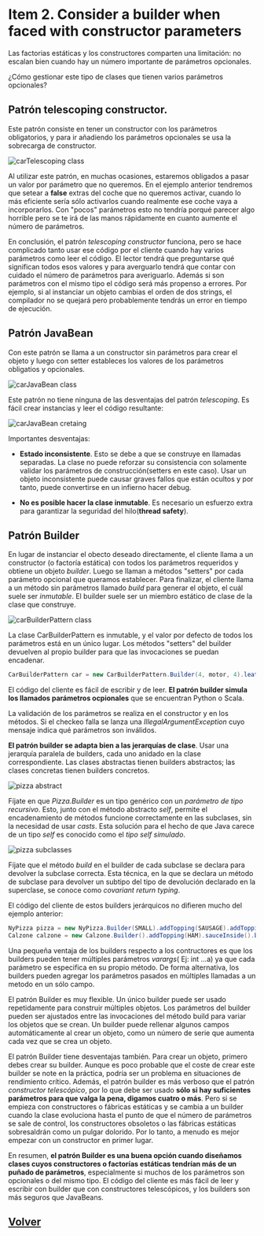 # Item 2. Consider a builder when faced with constructor parameters

Las factorias estáticas y los constructores comparten una limitación: no escalan bien cuando hay un número importante de parámetros opcionales. 

¿Cómo gestionar este tipo de clases que tienen varios parámetros opcionales?

## Patrón telescoping constructor. 

Este patrón consiste en tener un constructor con los parámetros obligatorios, y para ir añadiendo los parámetros opcionales se usa la sobrecarga de constructor. 

![carTelescoping class](https://github.com/adrG2/java-notes-spanish/blob/master/effective-java-notes/code/1.Creating%20and%20destroying%20objects/Item2/carTelescopingPattern.png)

Al utilizar este patrón, en muchas ocasiones, estaremos obligados a pasar un valor por parámetro que no queremos. En el ejemplo anterior tendremos que setear a **false** extras del coche que no queremos activar, cuando lo más eficiente sería sólo activarlos cuando realmente ese coche vaya a incorporarlos. Con "pocos" parámetros esto no tendría porqué parecer algo horrible pero se te irá de las manos rápidamente en cuanto aumente el número de parámetros.

En conclusión, el patrón *telescoping constructor* funciona, pero se hace complicado tanto usar ese código por el cliente cuando hay varios parámetros como leer el código. El lector tendrá que preguntarse qué significan todos esos valores y para averguarlo tendrá que contar con cuidado el número de parámetros para averiguarlo. Además si son parámetros con el mismo tipo el código será más propenso a errores. Por ejemplo, si al instanciar un objeto cambias el orden de dos strings, el compilador no se quejará pero probablemente tendrás un error en tiempo de ejecución.

## Patrón JavaBean

Con este patrón se llama a un constructor sin parámetros para crear el objeto y luego con setter estableces los valores de los parámetros obligatios y opcionales. 

![carJavaBean class](https://github.com/adrG2/java-notes-spanish/blob/master/effective-java-notes/code/1.Creating%20and%20destroying%20objects/Item2/carJavaBeanPattern.png)

Este patrón no tiene ninguna de las desventajas del patrón *telescoping*. Es fácil crear instancias y leer el código resultante: 

![carJavaBean cretaing](https://github.com/adrG2/java-notes-spanish/blob/master/effective-java-notes/code/1.Creating%20and%20destroying%20objects/Item2/carTelescopingPatternCreating.png)

Importantes desventajas:

* **Estado inconsistente**. Esto se debe a que se construye en llamadas separadas. La clase no puede reforzar su consistencia con solamente validar los parámetros de construcción(setters en este caso). Usar un objeto inconsistente puede causar graves fallos que están ocultos y por tanto, puede convertirse en un infierno hacer debug.

* **No es posible hacer la clase inmutable**. Es necesario un esfuerzo extra para garantizar la seguridad del hilo(**thread safety**).


## Patrón Builder

En lugar de instanciar el obecto deseado directamente, el cliente llama a un constructor (o factoría estática) con todos los parámetros requeridos y obtiene un objeto *builder*. Luego se llaman a métodos "setters" por cada parámetro opcional que queramos establecer. Para finalizar, el cliente llama a un método sin parámetros llamado *build* para generar el objeto, el cuál suele ser *inmutable*. El builder suele ser un miembro estático de clase de la clase que construye.

![carBuilderPattern class](https://github.com/adrG2/java-notes-spanish/blob/master/effective-java-notes/code/1.Creating%20and%20destroying%20objects/Item2/CarBuilderPattern.png)

La clase CarBuilderPattern es inmutable, y el valor por defecto de todos los parámetros está en un único lugar. Los métodos "setters" del builder devuelven al propio builder para que las invocaciones se puedan encadenar. 

``` Java
CarBuilderPattern car = new CarBuilderPattern.Builder(4, motor, 4).leatherSeats(true).build();
```

El código del cliente es fácil de escribir y de leer. **El patrón builder simula los llamados parámetros ocpionales** que se encuentran Python o Scala.

La validación de los parámetros se realiza en el constructor y en los métodos. Si el checkeo falla se lanza una *IllegalArgumentException* cuyo mensaje indica qué parámetros son inválidos.

**El patrón builder se adapta bien a las jerarquías de clase**. Usar una jerarquía paralela de builders, cada uno anidado en la clase correspondiente. Las clases abstractas tienen builders abstractos; las clases concretas tienen builders concretos. 

![pizza abstract](https://github.com/adrG2/java-notes-spanish/blob/master/effective-java-notes/code/1.Creating%20and%20destroying%20objects/Item2/pizzaAbstract.png)

Fíjate en que *Pizza.Builder* es un tipo genérico con un *parámetro de tipo recursivo*. Esto, junto con el método abstracto *self*, permite el encadenamiento de métodos funcione correctamente en las subclases, sin la necesidad de usar *casts*. Esta solución para el hecho de que Java carece de un tipo *self* es conocido como el *tipo self simulado*.

![pizza subclasses](https://github.com/adrG2/java-notes-spanish/blob/master/effective-java-notes/code/1.Creating%20and%20destroying%20objects/Item2/pizza_subclasses.png)

Fíjate que el método *build* en el builder de cada subclase se declara para devolver la subclase correcta. Esta técnica, en la que se declara un método de subclase para devolver un subtipo del tipo de devolución declarado en la superclase, se conoce como *covariant return typing*.

El código del cliente de estos builders jerárquicos no difieren mucho del ejemplo anterior:

```Java
NyPizza pizza = new NyPizza.Builder(SMALL).addTopping(SAUSAGE).addTopping(ONION).build();
Calzone calzone = new Calzone.Builder().addTopping(HAM).sauceInside().build();
```

Una pequeña ventaja de los builders respecto a los contructores es que los builders pueden tener múltiples parámetros *varargs*( Ej: int ...a) ya que cada parámetro se especifica en su propio método. De forma alternativa, los builders pueden agregar los parámetros pasados en múltiples llamadas a un metodo en un sólo campo. 

El patrón Builder es muy flexible. Un único builder puede ser usado repetidamente para construir múltiples objetos. Los parámetros del builder pueden ser ajustados entre las invocaciones del método build para variar los objetos que se crean. Un builder puede rellenar algunos campos automáticamente al crear un objeto, como un número de serie que aumenta cada vez que se crea un objeto. 

El patrón Builder tiene desventajas también. Para crear un objeto, primero debes crear su builder. Aunque es poco probable que el coste de crear este builder se note en la práctica, podría ser un problema en situaciones de rendimiento crítico. Además, el patrón builder es más verboso que el patrón *constructor telescópico*, por lo que debe ser usado **sólo si hay suficientes parámetros para que valga la pena, digamos cuatro o más**. Pero si se empieza con constructores o fábricas estáticas y se cambia a un builder cuando la clase evoluciona hasta el punto de que el número de parámetros se sale de control, los constructores obsoletos o las fábricas estáticas sobresaldrán como un pulgar dolorido. Por lo tanto, a menudo es mejor empezar con un constructor en primer lugar.

En resumen, **el patrón Builder es una buena opción cuando diseñamos clases cuyos constructores o factorías estáticas tendrían más de un puñado de parámetros**, especialmente si muchos de los parámetros son opcionales o del mismo tipo. El código del cliente es más fácil de leer y escribir con builder que con constructores telescópicos, y los builders son más seguros que JavaBeans. 


## [Volver](https://github.com/adrG2/software-craftsman-notebook/tree/main/java/_effective-java-book)